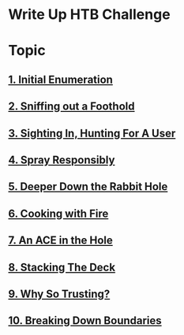# **Write Up HTB Challenge**

</div>

# **Topic**

## **[1. Initial Enumeration](https://github.com/MrKQ711/WU_HTB/tree/main/HTB-Challenge/Lab/Initial%20Enumeration)**
## **[2. Sniffing out a Foothold](https://github.com/MrKQ711/WU_HTB/tree/main/HTB-Challenge/Lab/Sniffing%20out%20a%20Foothold)**
## **[3. Sighting In, Hunting For A User](https://github.com/MrKQ711/WU_HTB/tree/main/HTB-Challenge/Lab/Sighting%20In%2C%20Hunting%20For%20A%20User)**
## **[4. Spray Responsibly](https://github.com/MrKQ711/WU_HTB/tree/main/HTB-Challenge/Lab/Spray%20Responsibly)**
## **[5. Deeper Down the Rabbit Hole](https://github.com/MrKQ711/WU_HTB/tree/main/HTB-Challenge/Lab/Deeper%20Down%20the%20Rabbit%20Hole)**
## **[6. Cooking with Fire](https://github.com/MrKQ711/WU_HTB/tree/main/HTB-Challenge/Lab/Cooking%20with%20Fire)**
## **[7. An ACE in the Hole](https://github.com/MrKQ711/WU_HTB/tree/main/HTB-Challenge/Lab/An%20ACE%20in%20the%20Hole)**
## **[8. Stacking The Deck](https://github.com/MrKQ711/WU_HTB/tree/main/HTB-Challenge/Lab/Stacking%20The%20Deck)**
## **[9. Why So Trusting?](https://github.com/MrKQ711/WU_HTB/tree/main/HTB-Challenge/Lab/Why%20So%20Trusting)**
## **[10. Breaking Down Boundaries](https://github.com/MrKQ711/WU_HTB/tree/main/HTB-Challenge/Lab/Breaking%20Down%20Boundaries)**

